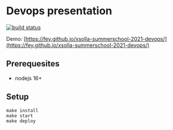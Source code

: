 # Devops presentation

[![build status](https://github.com/fey/xsolla-summerschool-2021-devops/actions/workflows/workflow.yml/badge.svg)](https://github.com/fey/xsolla-summerschool-2021-devops/actions)

Demo: [https://fey.github.io/xsolla-summerschool-2021-devops/](https://fey.github.io/xsolla-summerschool-2021-devops/)

## Prerequesites

* nodejs 16+

## Setup

```shell
make install
make start
make deploy
```

